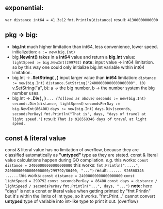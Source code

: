 ## exponential:
`var distance int64 = 41.3e12`
`fmt.Println(distance)`
result: `41300000000000`

## pkg -> big:
- ****big.Int****
	much higher limitation than int64, less convenience, lower speed.
	initialization:
	`a := new(big.Int)`
- big.****NewInt()****
	takes in a **int64** value and return a **big.Int** value:
	`lightSpeed := big.NewInt(299792)`
	**note:** input value -> int64 limitation. so by this way one could only initialize big.Int variable within int64 limitation.
- big.Int -> ****.SetString( , )****
	input larger value than **int64** limitation:
	`distance := new(big.Int)`
	`distance.SetString("24000000000000000000", 10)`
	v.SetString("a", b): a -> the big number, b -> the number system the big number uses.
- big.Int -> ****.Div( , )****
	*`... (follows as above)`*
	`seconds := new(big.Int)`
	`seconds.Div(distance, lightSpeed)`
	`secondsPerDay := big.NewInt(86400)`
	`days := new(big.Int)`
	`days.Div(seconds, secondsPerDay)`
	`fmt.Println("That is", days, "days of travel at light speed.")`
	result:
	`That is 926568346 days of travel at light speed.`
	
## const & literal value
const & literal value has no limitation of overflow, because they are classified automatically as **"untyped"** type as they are stated.
const & literal value calculations happen during GO compilation.
*e.g.* this works:
`const distance = 24000000000000000000`
this works:
`fmt.Println(".....", 24000000000000000000/299792/86400, "...")`
result: `...... 926568346 ......`
this works:
`const distance = 24000000000000000000`
`const lightSpeed = 299792`
`const secondsPerDay = 86400`
`const days = distance / lightSpeed / secondsPerDay`
`fmt.Println("...", days, "...")`
**note:** here "days" is not a const or literal value when getting printed by "fmt.Println" but it's within the limits of int type, so it works. "fmt.Print..." cannot convert **untyped** type of variable into int-like type to print it out. (overflow)